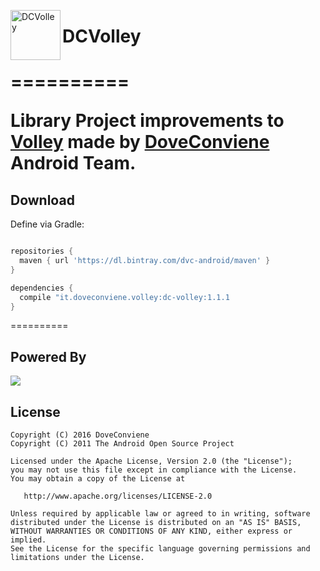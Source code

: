 <img src="https://s21.postimg.org/mqzse00af/dc_volley_logo.png" width="80px" align="left" alt="DCVolley"/><h1>DCVolley<h1/>

==========

Library Project improvements to [Volley](https://android.googlesource.com/platform/frameworks/volley) made by [DoveConviene](https://www.doveconviene.it) Android Team.

## Download

Define via Gradle:
```groovy

repositories {
  maven { url 'https://dl.bintray.com/dvc-android/maven' }
}

dependencies {
  compile "it.doveconviene.volley:dc-volley:1.1.1
}

```

==========

## Powered By

![](https://corporate.doveconviene.it/wp-content/uploads/2015/07/logo-it-low.png)

## License


    Copyright (C) 2016 DoveConviene
    Copyright (C) 2011 The Android Open Source Project

    Licensed under the Apache License, Version 2.0 (the "License");
    you may not use this file except in compliance with the License.
    You may obtain a copy of the License at

       http://www.apache.org/licenses/LICENSE-2.0

    Unless required by applicable law or agreed to in writing, software
    distributed under the License is distributed on an "AS IS" BASIS,
    WITHOUT WARRANTIES OR CONDITIONS OF ANY KIND, either express or implied.
    See the License for the specific language governing permissions and
    limitations under the License.

